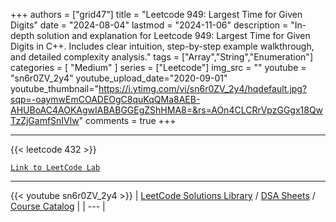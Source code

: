 
+++
authors = ["grid47"]
title = "Leetcode 949: Largest Time for Given Digits"
date = "2024-08-04"
lastmod = "2024-11-06"
description = "In-depth solution and explanation for Leetcode 949: Largest Time for Given Digits in C++. Includes clear intuition, step-by-step example walkthrough, and detailed complexity analysis."
tags = ["Array","String","Enumeration"]
categories = [
    "Medium"
]
series = ["Leetcode"]
img_src = ""
youtube = "sn6r0ZV_2y4"
youtube_upload_date="2020-09-01"
youtube_thumbnail="https://i.ytimg.com/vi/sn6r0ZV_2y4/hqdefault.jpg?sqp=-oaymwEmCOADEOgC8quKqQMa8AEB-AHUBoAC4AOKAgwIABABGGEgZShHMA8=&rs=AOn4CLCRrVpzGGgx18QwTzZjGamfSnIVlw"
comments = true
+++



---
{{< leetcode 432 >}}

[`Link to LeetCode Lab`](https://leetcode.com/problems/largest-time-for-given-digits/description/)

---
{{< youtube sn6r0ZV_2y4 >}}
| [LeetCode Solutions Library](https://grid47.xyz/leetcode/) / [DSA Sheets](https://grid47.xyz/sheets/) / [Course Catalog](https://grid47.xyz/courses/) |
| --- |
